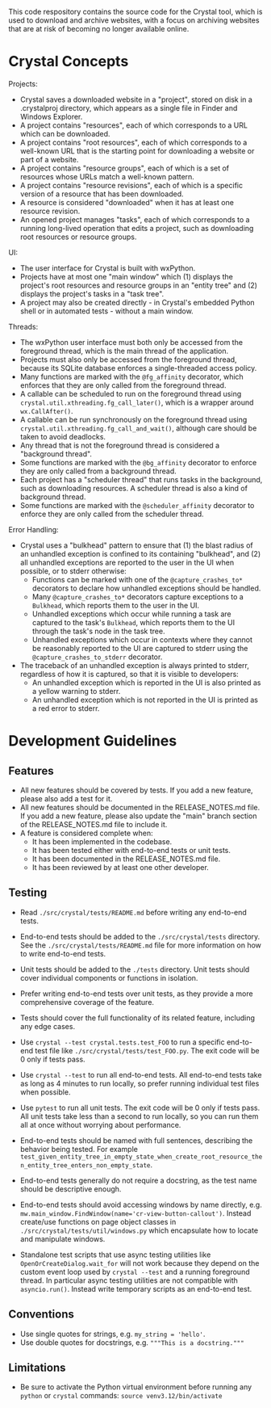 This code respository contains the source code for the Crystal tool, 
which is used to download and archive websites, 
with a focus on archiving websites that are at risk of becoming no longer available online.

# Crystal Concepts

Projects:

* Crystal saves a downloaded website in a "project", stored on disk in a .crystalproj directory, which appears as a single file in Finder and Windows Explorer.
* A project contains "resources", each of which corresponds to a URL which can be downloaded.
* A project contains "root resources", each of which corresponds to a well-known URL that is the starting point for downloading a website or part of a website.
* A project contains "resource groups", each of which is a set of resources whose URLs match a well-known pattern.
* A project contains "resource revisions", each of which is a specific version of a resource that has been downloaded.
* A resource is considered "downloaded" when it has at least one resource revision.
* An opened project manages "tasks", each of which corresponds to a running long-lived operation that edits a project, such as downloading root resources or resource groups.

UI:

* The user interface for Crystal is built with wxPython.
* Projects have at most one "main window" which (1) displays the project's root resources and resource groups in an "entity tree" and (2) displays the project's tasks in a "task tree".
* A project may also be created directly - in Crystal's embedded Python shell or in automated tests - without a main window.

Threads:

* The wxPython user interface must both only be accessed from the foreground thread, which is the main thread of the application.
* Projects must also only be accessed from the foreground thread, because its SQLite database enforces a single-threaded access policy.
* Many functions are marked with the `@fg_affinity` decorator, which enforces that they are only called from the foreground thread.
* A callable can be scheduled to run on the foreground thread using `crystal.util.xthreading.fg_call_later()`, which is a wrapper around `wx.CallAfter()`.
* A callable can be run synchronously on the foreground thread using `crystal.util.xthreading.fg_call_and_wait()`, although care should be taken to avoid deadlocks.
* Any thread that is not the foreground thread is considered a "background thread".
* Some functions are marked with the `@bg_affinity` decorator to enforce they are only called from a background thread.
* Each project has a "scheduler thread" that runs tasks in the background, such as downloading resources. A scheduler thread is also a kind of background thread.
* Some functions are marked with the `@scheduler_affinity` decorator to enforce they are only called from the scheduler thread.

Error Handling:

* Crystal uses a "bulkhead" pattern to ensure that (1) the blast radius of an unhandled exception is confined to its containing "bulkhead", and (2) all unhandled exceptions are reported to the user in the UI when possible, or to stderr otherwise:
    * Functions can be marked with one of the `@capture_crashes_to*` decorators to declare how unhandled exceptions should be handled.
    * Many `@capture_crashes_to*` decorators capture exceptions to a `Bulkhead`, which reports them to the user in the UI.
    * Unhandled exceptions which occur while running a task are captured to the task's `Bulkhead`, which reports them to the UI through the task's node in the task tree.
    * Unhandled exceptions which occur in contexts where they cannot be reasonably reported to the UI are captured to stderr using the `@capture_crashes_to_stderr` decorator.
* The traceback of an unhandled exception is always printed to stderr, regardless of how it is captured, so that it is visible to developers:
    * An unhandled exception which is reported in the UI is also printed as a yellow warning to stderr.
    * An unhandled exception which is not reported in the UI is printed as a red error to stderr.

# Development Guidelines

## Features

* All new features should be covered by tests. If you add a new feature, please also add a test for it.
* All new features should be documented in the RELEASE_NOTES.md file. If you add a new feature, please also update the "main" branch section of the RELEASE_NOTES.md file to include it.
* A feature is considered complete when:
    * It has been implemented in the codebase.
    * It has been tested either with end-to-end tests or unit tests.
    * It has been documented in the RELEASE_NOTES.md file.
    * It has been reviewed by at least one other developer.

## Testing

* Read `./src/crystal/tests/README.md` before writing any end-to-end tests.
* End-to-end tests should be added to the `./src/crystal/tests` directory. See the `./src/crystal/tests/README.md` file for more information on how to write end-to-end tests.
* Unit tests should be added to the `./tests` directory. Unit tests should cover individual components or functions in isolation.
* Prefer writing end-to-end tests over unit tests, as they provide a more comprehensive coverage of the feature.
* Tests should cover the full functionality of its related feature, including any edge cases.

* Use `crystal --test crystal.tests.test_FOO` to run a specific end-to-end test file like `./src/crystal/tests/test_FOO.py`. The exit code will be 0 only if tests pass.
* Use `crystal --test` to run all end-to-end tests. All end-to-end tests take as long as 4 minutes to run locally, so prefer running individual test files when possible.
* Use `pytest` to run all unit tests. The exit code will be 0 only if tests pass. All unit tests take less than a second to run locally, so you can run them all at once without worrying about performance.

* End-to-end tests should be named with full sentences, describing the behavior being tested. For example `test_given_entity_tree_in_empty_state_when_create_root_resource_then_entity_tree_enters_non_empty_state`.
* End-to-end tests generally do not require a docstring, as the test name should be descriptive enough.
* End-to-end tests should avoid accessing windows by name directly, e.g. `mw.main_window.FindWindow(name='cr-view-button-callout')`. Instead create/use functions on page object classes in `./src/crystal/tests/util/windows.py` which encapsulate how to locate and manipulate windows.

* Standalone test scripts that use async testing utilities like `OpenOrCreateDialog.wait_for` will not work because they depend on the custom event loop used by `crystal --test` and a running foreground thread. In particular async testing utilities are not compatible with `asyncio.run()`. Instead write temporary scripts as an end-to-end test.

## Conventions

* Use single quotes for strings, e.g. `my_string = 'hello'`.
* Use double quotes for docstrings, e.g. `"""This is a docstring."""`

## Limitations

* Be sure to activate the Python virtual environment before running any `python` or `crystal` commands: `source venv3.12/bin/activate`
